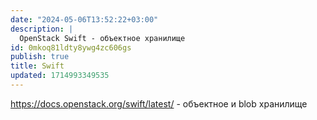 ```yaml
---
date: "2024-05-06T13:52:22+03:00"
description: |
  OpenStack Swift - объектное хранилище
id: 0mkoq81ldty8ywg4zc606gs
publish: true
title: Swift
updated: 1714993349535
---
```

<https://docs.openstack.org/swift/latest/> - объектное и blob хранилище 
